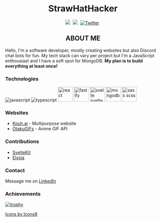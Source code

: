 <h1 align="center">StrawHatHacker</h1>

<p align="center">
    <a href="https://www.linkedin.com/in/panos-ntais">
        <img src="https://img.shields.io/badge/-LINKEDIN-blue?logo=linkedin&logoWidth=15&color=0A66C2&style=for-the-badge"/></a>&nbsp;
    <a href="https://codepen.io/strawhathacker">
        <img src="https://img.shields.io/badge/-CODEPEN-black?logo=codepen&logoWidth=16&style=for-the-badge"/></a>&nbsp;
    <a href="https://twitter.com/xSkillers3">
        <img src="https://img.shields.io/badge/Twitter-1DA1F2?style=for-the-badge&logo=twitter&logoColor=white" alt="Twitter" /></a>&nbsp;
</p>

<h2 align="center">ABOUT ME</h2>

Hello, I'm a software developer, mostly creating websites but also Discord chat bots for fun. My tech stack can vary per project but I'm a JavaScript enthousiast and I have a soft spot for MongoDB. <strong>My plan is to build everything at least once!</strong>

<h3>Technologies</h3>

<div>
    <img src="https://img.icons8.com/color/50/000000/javascript--v1.png" alt="javascript"/>
    <img src="https://img.icons8.com/color/50/000000/typescript.png" alt="typescript"/>
    <img height="48px" src="https://img.icons8.com/color/50/000000/react-native.png" alt="react"/>
    <img height="48px" src="https://fastify.dev/img/logos/fastify-black.svg" alt="fastify"/>
    <img height="48px" src="https://img.icons8.com/doodle/48/000000/svetle.png" alt="svelte sveltekit"/>
    <img height="48px" src="https://img.icons8.com/color/48/000000/mongodb.png" alt="mongodb"/>
    <img height="48px" src="https://tailwindcss.com/_next/static/media/tailwindcss-mark.3c5441fc7a190fb1800d4a5c7f07ba4b1345a9c8.svg" alt="sass scss"/>
</div>

<h3>Websites</h3>

* [Kouh.ai](https://kouh.ai) - Multipurpose website
* [OtakuGIFs](https://otakugifs.xyz) - Anime GIF API

<h3>Contributions</h3>

* [SvelteKit](https://github.com/sveltejs/kit)
* [Elysia](https://github.com/elysiajs/documentation)

<h3>Contact</h3>

Message me on [LinkedIn](https://www.linkedin.com/in/panos-ntais)

<h3>Achievements</h3>

[![trophy](https://github-profile-trophy.vercel.app/?username=ryo-ma&theme=darkhub&column=8rank=S&margin-w=10&no-bg=true&no-frame=true)](https://github.com/ryo-ma/github-profile-trophy)

<a href="https://icons8.com/icon/123603/react-native">Icons by Icons8</a>
